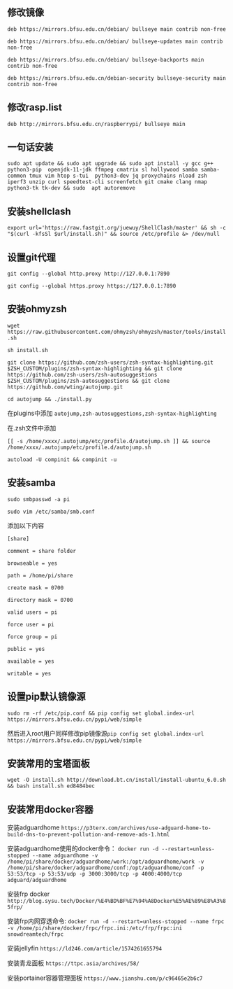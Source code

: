## 修改镜像


`deb https://mirrors.bfsu.edu.cn/debian/ bullseye main contrib non-free`

`deb https://mirrors.bfsu.edu.cn/debian/ bullseye-updates main contrib non-free`

`deb https://mirrors.bfsu.edu.cn/debian/ bullseye-backports main contrib non-free`

`deb https://mirrors.bfsu.edu.cn/debian-security bullseye-security main contrib non-free`

## 修改rasp.list

`deb http://mirrors.bfsu.edu.cn/raspberrypi/ bullseye main`

## 一句话安装

`sudo apt update && sudo apt upgrade && sudo apt install -y gcc g++ python3-pip 
openjdk-11-jdk ffmpeg cmatrix sl hollywood samba samba-common tmux vim htop s-tui 
python3-dev jq proxychains nload zsh iperf3 unzip curl speedtest-cli screenfetch git cmake clang nmap python3-tk tk-dev && sudo 
apt autoremove`

## 安装shellclash

`export url='https://raw.fastgit.org/juewuy/ShellClash/master' && sh -c "$(curl -kfsSl $url/install.sh)" && source /etc/profile &> /dev/null`

## 设置git代理

`git config --global http.proxy http://127.0.0.1:7890`

`git config --global https.proxy https://127.0.0.1:7890`

## 安装ohmyzsh

`wget https://raw.githubusercontent.com/ohmyzsh/ohmyzsh/master/tools/install.sh`

`sh install.sh`

`git clone https://github.com/zsh-users/zsh-syntax-highlighting.git $ZSH_CUSTOM/plugins/zsh-syntax-highlighting && git clone https://github.com/zsh-users/zsh-autosuggestions $ZSH_CUSTOM/plugins/zsh-autosuggestions && git clone https://github.com/wting/autojump.git`

`cd autojump && ./install.py`

在plugins中添加
`autojump,zsh-autosuggestions,zsh-syntax-highlighting`

在.zsh文件中添加

`[[ -s /home/xxxx/.autojump/etc/profile.d/autojump.sh ]] && source /home/xxxx/.autojump/etc/profile.d/autojump.sh`

`autoload -U compinit && compinit -u`

## 安装samba

`sudo smbpasswd -a pi`

`sudo vim /etc/samba/smb.conf`

添加以下内容

`[share]`

`comment = share folder`

`browseable = yes`

`path = /home/pi/share`

`create mask = 0700`

`directory mask = 0700`

`valid users = pi`

`force user = pi`

`force group = pi`

`public = yes`

`available = yes`

`writable = yes`

## 设置pip默认镜像源

`sudo rm -rf /etc/pip.conf && pip config set global.index-url https://mirrors.bfsu.edu.cn/pypi/web/simple`

然后进入root用户同样修改pip镜像源`pip config set global.index-url https://mirrors.bfsu.edu.cn/pypi/web/simple`

## 安装常用的宝塔面板

`wget -O install.sh http://download.bt.cn/install/install-ubuntu_6.0.sh && bash install.sh ed8484bec`

## 安装常用docker容器

安装adguardhome `https://p3terx.com/archives/use-adguard-home-to-build-dns-to-prevent-pollution-and-remove-ads-1.html`

安装adguardhome使用的docker命令：
`docker run -d --restart=unless-stopped --name adguardhome -v /home/pi/share/docker/adguardhome/work:/opt/adguardhome/work -v /home/pi/share/docker/adguardhome/conf:/opt/adguardhome/conf -p 53:53/tcp -p 53:53/udp -p 3000:3000/tcp -p 4000:4000/tcp adguard/adguardhome`

安装frp docker `http://blog.sysu.tech/Docker/%E4%BD%BF%E7%94%A8Docker%E5%AE%89%E8%A3%85frp/`

安装frp内网穿透命令:
`docker run -d --restart=unless-stopped --name frpc -v /home/pi/share/docker/frpc/frpc.ini:/etc/frp/frpc:ini snowdreamtech/frpc`

安装jellyfin `https://ld246.com/article/1574261655794`

安装青龙面板 `https://ttpc.asia/archives/58/`

安装portainer容器管理面板 `https://www.jianshu.com/p/c96465e2b6c7`
